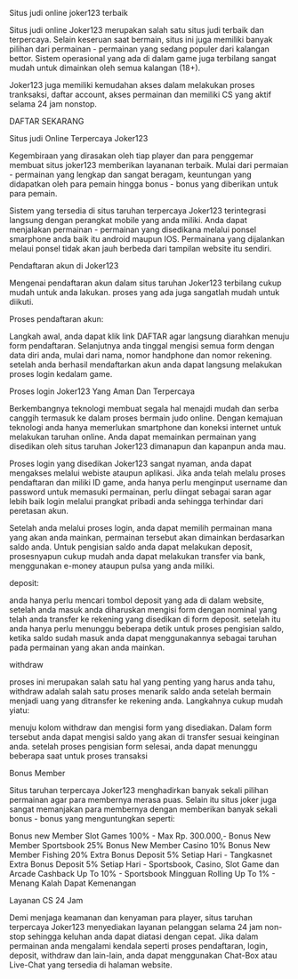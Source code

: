 Situs judi online joker123 terbaik

Situs judi online Joker123 merupakan salah satu situs judi terbaik dan terpercaya. Selain keseruan saat bermain, situs ini juga memiliki banyak pilihan dari permainan - permainan yang sedang populer dari kalangan bettor. Sistem operasional yang ada di dalam game juga terbilang sangat mudah untuk dimainkan oleh semua kalangan (18+).

Joker123 juga memiliki kemudahan akses dalam melakukan proses tranksaksi, daftar account, akses permainan dan memiliki CS yang aktif selama 24 jam nonstop.



DAFTAR SEKARANG


Situs judi Online Terpercaya Joker123

Kegembiraan yang dirasakan oleh tiap player dan para penggemar membuat situs joker123 memberikan layananan terbaik. Mulai dari permaian - permainan yang lengkap dan sangat beragam, keuntungan yang didapatkan oleh para pemain hingga bonus - bonus yang diberikan untuk para pemain.

Sistem yang tersedia di situs taruhan terpercaya Joker123 terintegrasi langsung dengan perangkat mobile yang anda miliki. Anda dapat menjalakan permainan - permainan yang disedikana melalui ponsel smarphone anda baik itu android maupun IOS. Permainana yang dijalankan melaui ponsel tidak akan jauh berbeda dari tampilan website itu sendiri.



Pendaftaran akun di Joker123

Mengenai pendaftaran akun dalam situs taruhan Joker123 terbilang cukup mudah untuk anda lakukan. proses yang ada juga sangatlah mudah untuk diikuti.

Proses pendaftaran akun:

Langkah awal, anda dapat klik link DAFTAR agar langsung diarahkan menuju form pendaftaran.
Selanjutnya anda tinggal mengisi semua form dengan data diri anda, mulai dari nama, nomor handphone dan nomor rekening.
setelah anda berhasil mendaftarkan akun anda dapat langsung melakukan proses login kedalam game.



Proses login Joker123 Yang Aman Dan Terpercaya

Berkembangnya teknologi membuat segala hal menajdi mudah dan serba canggih termasuk ke dalam proses bermain judo online. Dengan kemajuan teknologi anda hanya memerlukan smartphone dan koneksi internet untuk melakukan taruhan online. Anda dapat memainkan permainan yang disedikan oleh situs taruhan Joker123 dimanapun dan kapanpun anda mau.

Proses login yang disedikan Joker123 sangat nyaman, anda dapat mengakses melalui webiste ataupun aplikasi. Jika anda telah melalu proses pendaftaran dan miliki ID game, anda hanya perlu menginput username dan password untuk memasuki permainan, perlu diingat sebagai saran agar lebih baik login melalui prangkat pribadi anda sehingga terhindar dari peretasan akun.

Setelah anda melalui proses login, anda dapat memilih permainan mana yang akan anda mainkan, permainan tersebut akan dimainkan berdasarkan saldo anda. Untuk pengisian saldo anda dapat melakukan deposit, prosesnyapun cukup mudah anda dapat melakukan transfer via bank, menggunakan e-money ataupun pulsa yang anda miliki.

deposit:

anda hanya perlu mencari tombol deposit yang ada di dalam website, setelah anda masuk anda diharuskan mengisi form dengan nominal yang telah anda transfer ke rekening yang disedikan di form deposit.
setelah itu anda hanya perlu menunggu beberapa detik untuk proses pengisian saldo, ketika saldo sudah masuk anda dapat menggunakannya sebagai taruhan pada permainan yang akan anda mainkan.

withdraw

proses ini merupakan salah satu hal yang penting yang harus anda tahu, withdraw adalah salah satu proses menarik saldo anda setelah bermain menjadi uang yang ditransfer ke rekening anda. Langkahnya cukup mudah yiatu:

menuju kolom withdraw dan mengisi form yang disediakan. Dalam form tersebut anda dapat mengisi saldo yang akan di transfer sesuai keinginan anda.
setelah proses pengisian form selesai, anda dapat menunggu beberapa saat untuk proses transaksi

Bonus Member

Situs taruhan terpercaya Joker123 menghadirkan banyak sekali pilihan permainan agar para membernya merasa puas. Selain itu situs joker juga sangat memanjakan para membernya dengan memberikan banyak sekali bonus - bonus yang menguntungkan seperti:

Bonus new Member Slot Games 100% - Max Rp. 300.000,-
Bonus New Member Sportsbook 25%
Bonus New Member Casino 10%
Bonus New Member Fishing 20%
Extra Bonus Deposit 5% Setiap Hari - Tangkasnet
Extra Bonus Deposit 5% Setiap Hari - Sportsbook, Casino, Slot Game dan Arcade
Cashback Up To 10% - Sportsbook Mingguan
Rolling Up To 1% - Menang Kalah Dapat Kemenangan

Layanan CS 24 Jam

Demi menjaga keamanan dan kenyaman para player, situs taruhan terpercaya Joker123 menyediakan layanan pelanggan selama 24 jam non-stop sehingga keluhan anda dapat diatasi dengan cepat. Jika dalam permainan anda mengalami kendala seperti proses pendaftaran, login, deposit, withdraw dan lain-lain, anda dapat menggunakan Chat-Box atau Live-Chat yang tersedia di halaman website.
